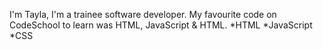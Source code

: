 I'm Tayla, I'm a trainee software developer.
My favourite code on CodeSchool to learn was HTML, JavaScript & HTML.
*HTML
*JavaScript
*CSS
